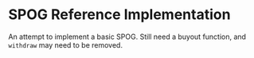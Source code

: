 # SPOG Reference Implementation

An attempt to implement a basic SPOG.  Still need a buyout function, and `withdraw` may need to be removed.
